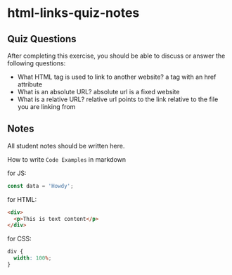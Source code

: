 # html-links-quiz-notes

## Quiz Questions

After completing this exercise, you should be able to discuss or answer the following questions:

- What HTML tag is used to link to another website?
  a tag with an href attribute
- What is an absolute URL?
  absolute url is a fixed website
- What is a relative URL?
  relative url points to the link relative to the file you are linking from

## Notes

All student notes should be written here.

How to write `Code Examples` in markdown

for JS:

```javascript
const data = 'Howdy';
```

for HTML:

```html
<div>
  <p>This is text content</p>
</div>
```

for CSS:

```css
div {
  width: 100%;
}
```
